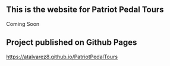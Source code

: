 ## This is the website for Patriot Pedal Tours

Coming Soon

## Project published on Github Pages
https://atalvarez8.github.io/PatriotPedalTours

